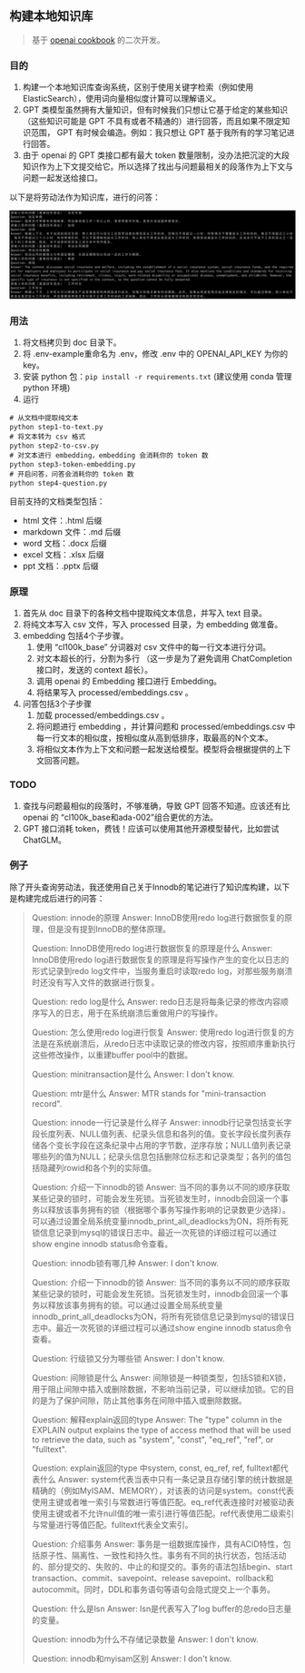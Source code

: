 ## 构建本地知识库

>基于 [openai cookbook](https://platform.openai.com/docs/tutorials/web-qa-embeddings) 的二次开发。

### 目的

1. 构建一个本地知识库查询系统，区别于使用关键字检索（例如使用ElasticSearch），使用词向量相似度计算可以理解语义。
2. GPT 类模型虽然拥有大量知识，但有时候我们只想让它基于给定的某些知识（这些知识可能是 GPT 不具有或者不精通的）进行回答，而且如果不限定知识范围， GPT 有时候会编造。例如：我只想让 GPT 基于我所有的学习笔记进行回答。
3. 由于 openai 的 GPT 类接口都有最大 token 数量限制，没办法把沉淀的大段知识作为上下文提交给它。所以选择了找出与问题最相关的段落作为上下文与问题一起发送给接口。


以下是将劳动法作为知识库，进行的问答：

![aq.png](./qa.png)

### 用法

1. 将文档拷贝到 doc 目录下。
2. 将 .env-example重命名为 .env，修改 .env 中的 OPENAI_API_KEY 为你的 key。
3. 安装 python 包：`pip install -r requirements.txt` (建议使用 conda 管理 python 环境)
4. 运行
```
# 从文档中提取纯文本
python step1-to-text.py
# 将文本转为 csv 格式
python step2-to-csv.py
# 对文本进行 embedding，embedding 会消耗你的 token 数
python step3-token-embedding.py
# 开启问答，问答会消耗你的 token 数
python step4-question.py
```

目前支持的文档类型包括：

- html 文件：.html 后缀
- markdown 文件：.md 后缀
- word 文档：.docx 后缀
- excel 文档：.xlsx 后缀
- ppt 文档：.pptx 后缀

### 原理

1. 首先从 doc 目录下的各种文档中提取纯文本信息，并写入 text 目录。
2. 将纯文本写入 csv 文件，写入 processed 目录，为 embedding 做准备。
3. embedding 包括4个子步骤。
    1. 使用 “cl100k_base” 分词器对 csv 文件中的每一行文本进行分词。
    2. 对文本超长的行，分割为多行 （这一步是为了避免调用 ChatCompletion 接口时，发送的 context 超长）。
    3. 调用 openai 的 Embedding 接口进行 Embedding。
    4. 将结果写入 processed/embeddings.csv 。
4. 问答包括3个子步骤
    1. 加载 processed/embeddings.csv 。
    2. 将问题进行 embedding ，并计算问题和 processed/embeddings.csv 中每一行文本的相似度，按相似度从高到低排序，取最高的N个文本。
    3. 将相似文本作为上下文和问题一起发送给模型。模型将会根据提供的上下文回答问题。

### TODO

1. 查找与问题最相似的段落时，不够准确，导致 GPT 回答不知道。应该还有比 openai 的 “cl100k_base和ada-002”组合更优的方法。
2. GPT 接口消耗 token，费钱！应该可以使用其他开源模型替代，比如尝试 ChatGLM。


### 例子

除了开头查询劳动法，我还使用自己关于Innodb的笔记进行了知识库构建，以下是构建完成后进行的问答：

>Question: innode的原理
>Answer: InnoDB使用redo log进行数据恢复的原理，但是没有提到InnoDB的整体原理。
>
>Question: InnoDB使用redo log进行数据恢复的原理是什么
>Answer: InnoDB使用redo log进行数据恢复的原理是将写操作产生的变化以日志的形式记录到redo log文件中，当服务重启时读取redo log，对那些服务崩溃时还没有写入文件的数据进行恢复。
>
>Question: redo log是什么
>Answer: redo日志是将每条记录的修改内容顺序写入的日志，用于在系统崩溃后重做用户的写操作。
>
>Question: 怎么使用redo log进行恢复
>Answer: 使用redo log进行恢复的方法是在系统崩溃后，从redo日志中读取记录的修改内容，按照顺序重新执行这些修改操作，以重建buffer pool中的数据。
>
>Question: minitransaction是什么
>Answer: I don't know.
>
>Question: mtr是什么
>Answer: MTR stands for "mini-transaction record".
>
>Question: innode一行记录是什么样子
>Answer: innodb行记录包括变长字段长度列表、NULL值列表、纪录头信息和各列的值。变长字段长度列表存储各个变长字段在这条纪录中占用的字节数，逆序存放；NULL值列表记录哪些列的值为NULL；纪录头信息包括删除位标志和记录类型；各列的值包括隐藏列rowid和各个列的实际值。
>
>Question: 介绍一下innodb的锁
>Answer: 当不同的事务以不同的顺序获取某些记录的锁时，可能会发生死锁。当死锁发生时，innodb会回滚一个事务以释放该事务拥有的锁（根据哪个事务写操作影响的记录数更少选择）。可以通过设置全局系统变量innodb_print_all_deadlocks为ON，将所有死锁信息记录到mysql的错误日志中。最近一次死锁的详细过程可以通过show engine innodb status命令查看。
>
>Question: innodb锁有哪几种
>Answer: I don't know.
>
>Question: 介绍一下innodb的锁
>Answer: 当不同的事务以不同的顺序获取某些记录的锁时，可能会发生死锁。当死锁发生时，innodb会回滚一个事务以释放该事务拥有的锁。可以通过设置全局系统变量innodb_print_all_deadlocks为ON，将所有死锁信息记录到mysql的错误日志中。最近一次死锁的详细过程可以通过show engine innodb status命令查看。
>
>Question: 行级锁又分为哪些锁
>Answer: I don't know.
>
>Question: 间隙锁是什么
>Answer: 间隙锁是一种锁类型，包括S锁和X锁，用于阻止间隙中插入或删除数据，不影响当前记录，可以继续加锁。它的目的是为了保护间隙，防止其他事务在间隙中插入或删除数据。
>
>Question: 解释explain返回的type
>Answer: The "type" column in the EXPLAIN output explains the type of access method that will be used to retrieve the data, such as "system", "const", "eq_ref", "ref", or "fulltext".
>
>Question: explain返回的type 中system, const, eq_ref, ref, fulltext都代表什么
>Answer: system代表当表中只有一条记录且存储引擎的统计数据是精确的（例如MyISAM、MEMORY），对该表的访问是system。const代表使用主键或者唯一索引与常数进行等值匹配。eq_ref代表连接时对被驱动表使用主键或者不允许null值的唯一索引进行等值匹配。ref代表使用二级索引与常量进行等值匹配。fulltext代表全文索引。
>
>Question: 介绍事务
>Answer: 事务是一组数据库操作，具有ACID特性，包括原子性、隔离性、一致性和持久性。事务有不同的执行状态，包括活动的、部分提交的、失败的、中止的和提交的。事务的语法包括begin、start transaction、commit、savepoint、release savepoint、rollback和autocommit。同时，DDL和事务语句等语句会隐式提交上一个事务。
>
>Question: 什么是lsn
>Answer: lsn是代表写入了log buffer的总redo日志量的变量。
>
>Question: innodb为什么不存储记录数量
>Answer: I don't know.
>
>Question: innodb和myisam区别
>Answer: I don't know.